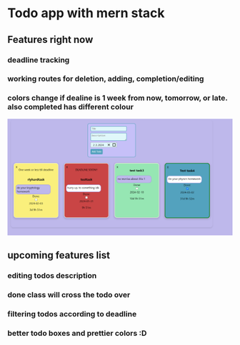 # Todo app with mern stack

## Features right now

### deadline tracking

### working routes for deletion, adding, completion/editing

### colors change if dealine is 1 week from now, tomorrow, or late. also completed has different colour

![current status](image.png)

## upcoming features list

### editing todos description

### done class will cross the todo over

### filtering todos according to deadline

### better todo boxes and prettier colors :D
